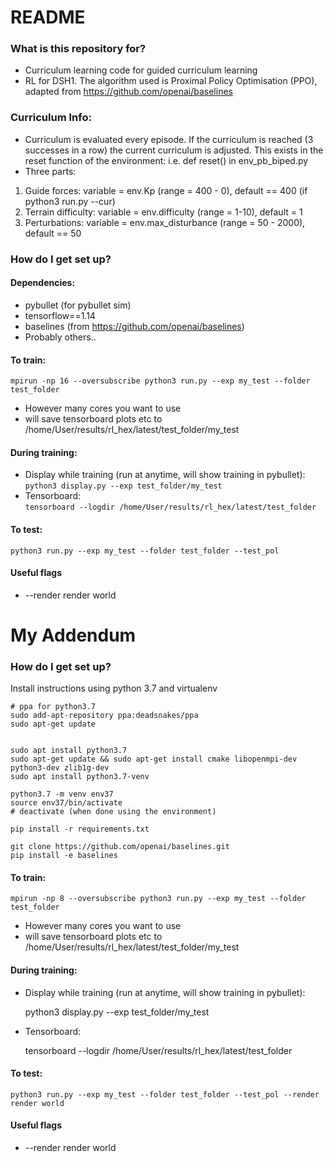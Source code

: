 # README #

### What is this repository for? ###

* Curriculum  learning code for guided curriculum learning 
* RL for DSH1. The algorithm used is Proximal Policy Optimisation (PPO), adapted from https://github.com/openai/baselines


### Curriculum Info: ###
- Curriculum is evaluated every episode. If the curriculum is reached (3 successes in a row) the current curriculum is adjusted. This exists in the reset function of the environment: i.e. def reset() in env_pb_biped.py
- Three parts:
1. Guide forces: variable = env.Kp (range = 400 - 0), default == 400 (if python3 run.py --cur)
2. Terrain difficulty: variable = env.difficulty (range = 1-10), default = 1
3. Perturbations: variable = env.max_disturbance (range = 50 - 2000), default == 50


### How do I get set up? ###

#### Dependencies: ####
- pybullet (for pybullet sim) </br>
- tensorflow==1.14  </br>
- baselines (from https://github.com/openai/baselines) </br>
- Probably others.. </br>

#### To train: ####

`mpirun -np 16 --oversubscribe python3 run.py --exp my_test --folder test_folder` </br>
- However many cores you want to use 
- will save tensorboard plots etc to /home/User/results/rl_hex/latest/test_folder/my_test</br>

#### During training: ####
* Display while training (run at anytime, will show training in pybullet):</br>
 `python3 display.py --exp test_folder/my_test`</br>
* Tensorboard:</br>
`tensorboard --logdir /home/User/results/rl_hex/latest/test_folder` </br>

#### To test: ####
`python3 run.py --exp my_test --folder test_folder --test_pol`</br>

#### Useful flags ####
- --render render world





# My Addendum


### How do I get set up? ###

Install instructions using python 3.7 and virtualenv


    # ppa for python3.7
    sudo add-apt-repository ppa:deadsnakes/ppa
    sudo apt-get update


    sudo apt install python3.7
    sudo apt-get update && sudo apt-get install cmake libopenmpi-dev python3-dev zlib1g-dev
    sudo apt install python3.7-venv

    python3.7 -m venv env37
    source env37/bin/activate
    # deactivate (when done using the environment)

    pip install -r requirements.txt

    git clone https://github.com/openai/baselines.git
    pip install -e baselines



#### To train: ####

    mpirun -np 8 --oversubscribe python3 run.py --exp my_test --folder test_folder

- However many cores you want to use 
- will save tensorboard plots etc to /home/User/results/rl_hex/latest/test_folder/my_test

#### During training: ####
* Display while training (run at anytime, will show training in pybullet):

    python3 display.py --exp test_folder/my_test

* Tensorboard:

    tensorboard --logdir /home/User/results/rl_hex/latest/test_folder 

#### To test: ####

    python3 run.py --exp my_test --folder test_folder --test_pol --render render world

#### Useful flags ####
- --render render world






